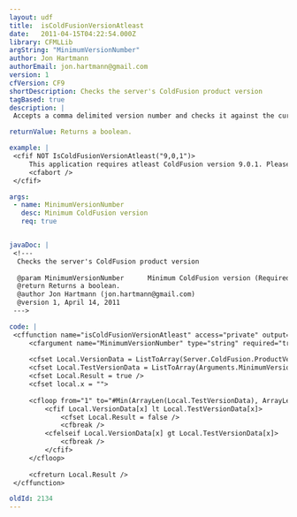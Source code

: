 ```yaml
---
layout: udf
title:  isColdFusionVersionAtleast
date:   2011-04-15T04:22:54.000Z
library: CFMLLib
argString: "MinimumVersionNumber"
author: Jon Hartmann
authorEmail: jon.hartmann@gmail.com
version: 1
cfVersion: CF9
shortDescription: Checks the server's ColdFusion product version
tagBased: true
description: |
 Accepts a comma delimited version number and checks it against the current Server.ColdFusion.ProductVersion value. It returns true if the current product version is at least the given value, and false if not.

returnValue: Returns a boolean.

example: |
 <cfif NOT IsColdFusionVersionAtleast("9,0,1")>
     This application requires atleast ColdFusion version 9.0.1. Please update your server.
     <cfabort />
 </cfif>

args:
 - name: MinimumVersionNumber
   desc: Minimum ColdFusion version
   req: true


javaDoc: |
 <!---
  Checks the server's ColdFusion product version
  
  @param MinimumVersionNumber      Minimum ColdFusion version (Required)
  @return Returns a boolean. 
  @author Jon Hartmann (jon.hartmann@gmail.com) 
  @version 1, April 14, 2011 
 --->

code: |
 <cffunction name="isColdFusionVersionAtleast" access="private" output="false" returntype="boolean">
     <cfargument name="MinimumVersionNumber" type="string" required="true" />
 
     <cfset Local.VersionData = ListToArray(Server.ColdFusion.ProductVersion) />
     <cfset Local.TestVersionData = ListToArray(Arguments.MinimumVersionNumber) />
     <cfset Local.Result = true />
     <cfset local.x = "">
     
     <cfloop from="1" to="#Min(ArrayLen(Local.TestVersionData), ArrayLen(Local.VersionData))#" index="x">
         <cfif Local.VersionData[x] lt Local.TestVersionData[x]>
             <cfset Local.Result = false />
             <cfbreak />
         <cfelseif Local.VersionData[x] gt Local.TestVersionData[x]>
             <cfbreak />
         </cfif>
     </cfloop>
 
     <cfreturn Local.Result />
 </cffunction>

oldId: 2134
---
```



